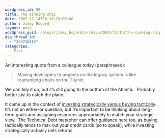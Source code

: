 ```yaml
---
wordpress_id: 98
title: The sinking ship
date: 2007-11-14T18:18:28+00:00
author: Jimmy Bogard
layout: post
wordpress_guid: /blogs/jimmy_bogard/archive/2007/11/14/the-sinking-ship.aspx
dsq_thread_id:
  - "264715415"
categories:
  - Misc
---
```

An interesting quote from a colleague today (paraphrased):

> Moving developers to projects on the legacy system is like rearranging chairs on the Titanic.

We can tidy it up, but it&#8217;s still going to the bottom of the Atlantic.&nbsp; Probably better just to catch the plane.

It came up in the context of [investing strategically versus buying tactically](http://agilemanager.blogspot.com/2007/09/investing-in-strategic-capability.html).&nbsp; It&#8217;s not an either-or question, but it&#8217;s important to be thinking about long-term goals and assigning resources appropriately to match your strategic view.&nbsp; The [Technical Debt metaphor](http://grabbagoft.blogspot.com/2007/07/when-technical-debt-leads-to-bankruptcy.html)&nbsp;can offer guidance here&nbsp;too, as buying tactically tends to max out your credit cards (so to speak), while investing strategically actually nets returns.